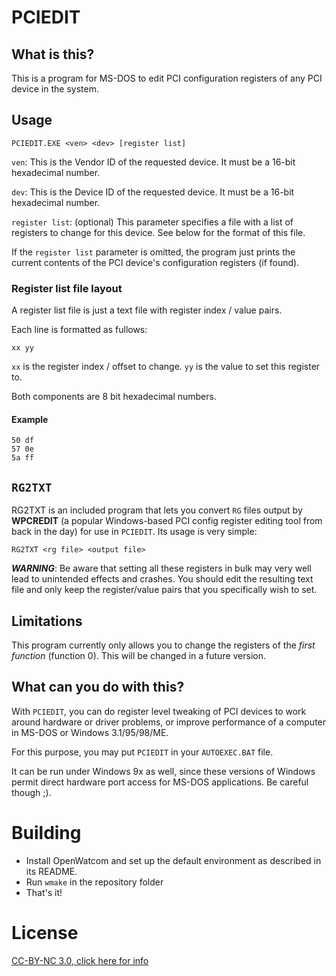 # PCIEDIT

## What is this?

This is a program for MS-DOS to edit PCI configuration registers of any PCI device in the system.

## Usage

`PCIEDIT.EXE <ven> <dev> [register list]`

`ven`: This is the Vendor ID of the requested device. It must be a 16-bit hexadecimal number.

`dev`: This is the Device ID of the requested device. It must be a 16-bit hexadecimal number.

`register list`: (optional) This parameter specifies a file with a list of registers to change for this device. See below for the format of this file.

If the `register list` parameter is omitted, the program just prints the current contents of the PCI device's configuration registers (if found).

### Register list file layout

A register list file is just a text file with register index / value pairs.

Each line is formatted as fullows:

`xx yy`

`xx` is the register index / offset to change.
`yy` is the value to set this register to.

Both components are 8 bit hexadecimal numbers.

#### Example

```
50 df
57 0e
5a ff
```

## `RG2TXT`

RG2TXT is an included program that lets you convert `RG` files output by **WPCREDIT** (a popular Windows-based PCI config register editing tool from back in the day) for use in `PCIEDIT`. Its usage is very simple:

`RG2TXT <rg file> <output file>`

***WARNING***: Be aware that setting all these registers in bulk may very well lead to unintended effects and crashes. You should edit the resulting text file and only keep the register/value pairs that you specifically wish to set.

## Limitations

This program currently only allows you to change the registers of the *first function* (function 0). This will be changed in a future version.

## What can you do with this?

With `PCIEDIT`, you can do register level tweaking of PCI devices to work around hardware or driver problems, or improve performance of a computer in MS-DOS or Windows 3.1/95/98/ME.

For this purpose, you may put `PCIEDIT` in your `AUTOEXEC.BAT` file.

It can be run under Windows 9x as well, since these versions of Windows permit direct hardware port access for MS-DOS applications. Be careful though ;).

# Building

- Install OpenWatcom and set up the default environment as described in its README.
- Run `wmake` in the repository folder
- That's it!

# License

[CC-BY-NC 3.0, click here for info](https://creativecommons.org/licenses/by-nc/3.0)
